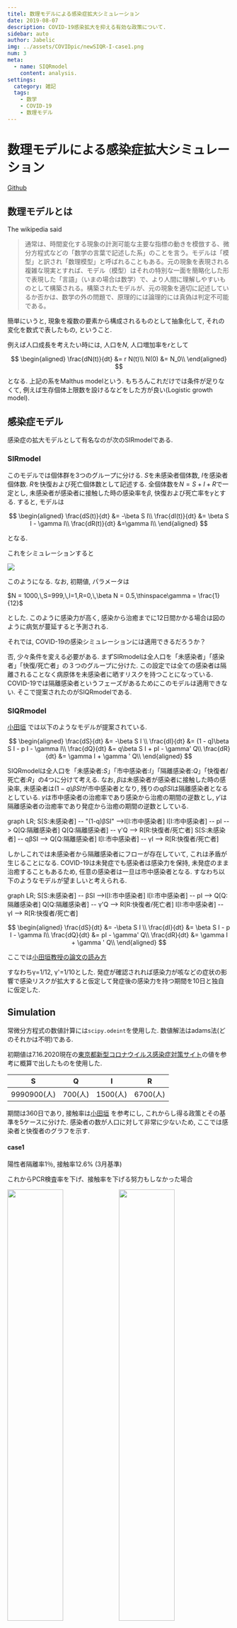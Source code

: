 ```yaml
---
titel: 数理モデルによる感染症拡大シミュレーション
date: 2019-08-07
description: COVID-19感染拡大を抑える有効な政策について.
sidebar: auto
author: Jabelic
img: ../assets/COVIDpic/newSIQR-I-case1.png
num: 3
meta:
  - name: SIQRmodel
    content: analysis.
settings:
  category: 雑記
  tags:
    - 数学
    - COVID-19
    - 数理モデル
---
```


# 数理モデルによる感染症拡大シミュレーション
[Github](https://github.com/jabelic/SIQRmodel)

## 数理モデルとは
The wikipedia said
>通常は、時間変化する現象の計測可能な主要な指標の動きを模倣する、微分方程式などの「数学の言葉で記述した系」のことを言う。モデルは「模型」と訳され「数理模型」と呼ばれることもある。元の現象を表現される複雑な現実とすれば、モデル（模型）はそれの特別な一面を簡略化した形で表現した「言語」（いまの場合は数学）で、より人間に理解しやすいものとして構築される。構築されたモデルが、元の現象を適切に記述しているか否かは、数学の外の問題で、原理的には論理的には真偽は判定不可能である。

簡単にいうと, 現象を複数の要素から構成されるものとして抽象化して, それの変化を数式で表したもの, ということ.

例えば人口成長を考えたい時には, 人口を$N$, 人口増加率を$r$として

$$
\begin{aligned}
\frac{dN(t)}{dt} &= r N(t)\\
N(0) &= N_0\\
\end{aligned}
$$

となる. 上記の系をMalthus modelという. もちろんこれだけでは条件が足りなくて, 例えば生存個体上限数を設けるなどをした方が良い(Logistic growth model).


## 感染症モデル

感染症の拡大モデルとして有名なのが次のSIRmodelである.

### SIRmodel
このモデルでは個体群を3つのグループに分ける. $S$を未感染者個体数, $I$を感染者個体数. $R$を快復および死亡個体数として記述する.
全個体数を$N = S + I + R$で一定とし, 未感染者が感染者に接触した時の感染率を$\beta$, 快復および死亡率を$\gamma$とする.
すると, モデルは

$$
\begin{aligned}
\frac{dS(t)}{dt} &= -\beta S I\\
\frac{dI(t)}{dt} &= \beta S I  - \gamma I\\
\frac{dR(t)}{dt} &=\gamma I\\
\end{aligned}
$$

となる.

これをシミュレーションすると

![](../../.vuepress/assets/SIRsample.png)

このようになる. なお, 初期値, パラメータは

$N = 1000,\,S=999,\,I=1,R=0,\,\beta N = 0.5,\thinspace\gamma = \frac{1}{12}$

とした. このように感染力が高く, 感染から治癒までに12日間かかる場合は図のように病気が蔓延すると予測される.

それでは, COVID-19の感染シミュレーションには適用できるだろうか？

否, 少々条件を変える必要がある. まずSIRmodelは全人口を「未感染者」「感染者」「快復/死亡者」の３つのグループに分けた. この設定では全ての感染者は隔離されることなく病原体を未感染者に晒すリスクを持つことになっている.
COVID-19では隔離感染者というフェーズがあるためにこのモデルは適用できない. そこで提案されたのがSIQRmodelである.


### SIQRmodel

[小田垣](http://www001.upp.so-net.ne.jp/rise/images/%E6%96%B0%E5%9E%8B%E3%82%B3%E3%83%AD%E3%83%8A%E4%B8%80%E8%80%83%E5%AF%9F.pdf)
では以下のようなモデルが提案されている.

$$
\begin{aligned}
\frac{dS}{dt} &= -\beta S I \\
\frac{dI}{dt} &= (1 - q)\beta S I - p I - \gamma I\\
\frac{dQ}{dt} &= q\beta S I + pI - \gamma' Q\\
\frac{dR}{dt} &= \gamma I + \gamma ' Q\\
\end{aligned}
$$

SIQRmodelは全人口を「未感染者:$S$」「市中感染者:$I$」「隔離感染者:$Q$」「快復者/死亡者:$R$」の4つに分けて考える.
なお, $\beta$は未感染者が感染者に接触した時の感染率, 未感染者は$(1-q)\beta SI$が市中感染者となり, 残りの$q\beta SI$は隔離感染者となるとしている.
$\gamma$は市中感染者の治癒率であり感染から治癒の期間の逆数とし, $\gamma '$は隔離感染者の治癒率であり発症から治癒の期間の逆数としている.

<div class="mermaid">
graph LR;
S[S:未感染者] -- "(1-q)βSI" -->I[I:市中感染者]
I[I:市中感染者] -- pI --> Q[Q:隔離感染者]
Q[Q:隔離感染者] -- γ'Q --> R[R:快復者/死亡者]
S[S:未感染者] -- qβSI --> Q[Q:隔離感染者]
I[I:市中感染者] -- γI --> R[R:快復者/死亡者]
</div>
<script src="https://unpkg.com/mermaid/dist/mermaid.min.js"></script>


しかしこれでは未感染者から隔離感染者にフローが存在していて, これは矛盾が生じることになる.
COVID-19は未発症でも感染者は感染力を保持, 未発症のまま治癒することもあるため, 任意の感染者は一旦は市中感染者となる.
すなわち以下のようなモデルが望ましいと考えられる.

<div class="mermaid">
graph LR;
S[S:未感染者] -- βSI -->I[I:市中感染者]
I[I:市中感染者] -- pI --> Q[Q:隔離感染者]
Q[Q:隔離感染者] -- γ'Q --> R[R:快復者/死亡者]
I[I:市中感染者] -- γI --> R[R:快復者/死亡者]
</div>

$$
\begin{aligned}
\frac{dS}{dt} &= -\beta S I \\
\frac{dI}{dt} &= \beta S I - p I - \gamma I\\
\frac{dQ}{dt} &= pI - \gamma' Q\\
\frac{dR}{dt} &= \gamma I + \gamma ' Q\\
\end{aligned}
$$

ここでは[小田垣教授の論文の読み方](https://kichiro-talk.hatenablog.com/entry/2020/05/27/182644)
<!-- より感染力を持つのは感染から発症までおよそ5日, 発症後のおよそ7日としている. -->
すなわちγ=1/12, γ'=1/10とした. 発症が確認されれば感染力が咳などの症状の影響で感染リスクが拡大すると仮定して発症後の感染力を持つ期間を10日と独自に仮定した.


## Simulation
常微分方程式の数値計算には`scipy.odeint`を使用した.
数値解法はadams法(どのそれかは不明)である.

初期値は7.16.2020現在の[東京都新型コロナウイルス感染症対策サイト](https://stopcovid19.metro.tokyo.lg.jp/)の値を参考に概算で出したものを使用した.

|S|Q|I|R|
| --- | --- | --- | --- |
|9990900(人)|700(人)|1500(人)|6700(人)|

期間は360日であり,
接触率は[小田垣](http://www001.upp.so-net.ne.jp/rise/images/%E6%96%B0%E5%9E%8B%E3%82%B3%E3%83%AD%E3%83%8A%E4%B8%80%E8%80%83%E5%AF%9F.pdf)
を参考にし, これからし得る政策とその基準を5ケースに分けた.
感染者の数が人口に対して非常に少ないため, ここでは感染者と快復者のグラフを示す.

#### case1
陽性者隔離率1％, 接触率12.6% (3月基準)

これからPCR検査率を下げ、接触率を下げる努力もしなかった場合

<img src="../../.vuepress/assets/COVIDpic/newSIQR-I-case1.png" width="50%"><img src="../../.vuepress/assets/COVIDpic/newSIQR-R-case1.png" width="50%">


#### case2
陽性者隔離率5％, 接触率12.6% (3月基準)

PCR検査率を上げる努力をし, 接触率を下げる努力をしなかった場合.


<img src="../../.vuepress/assets/COVIDpic/newSIQR-I-case2.png" width="50%"><img src="../../.vuepress/assets/COVIDpic/newSIQR-R-case2.png" width="50%">


#### case3
陽性者隔離率1％, 接触率9.6% (5月基準)

PCR検査率をあげる努力をせず, 外出自粛により接触率を下げた場合.


<img src="../../.vuepress/assets/COVIDpic/newSIQR-I-case3.png" width="50%"><img src="../../.vuepress/assets/COVIDpic/newSIQR-R-case3.png" width="50%">


#### case4
陽性者隔離率5％, 接触率9.6% (5月基準)

PCR検査率をあげる努力をし, 外出自粛により接触率を下げた場合.


<img src="../../.vuepress/assets/COVIDpic/newSIQR-I-case4.png" width="50%"><img src="../../.vuepress/assets/COVIDpic/newSIQR-R-case4.png" width="50%">


#### case5
陽性者隔離率8％, 接触率12.6% (3月基準)

PCR検査率をあげる努力をし, 外出自粛をせずにcase4の値を目指した場合.


<img src="../../.vuepress/assets/COVIDpic/newSIQR-I-case5.png" width="50%"><img src="../../.vuepress/assets/COVIDpic/newSIQR-R-case5.png" width="50%">



## Analysis

case1は基本的にわずかな陽性者を隔離するにとどまる政策を想定しているので, 当然感染は拡大し, 一時東京都の感染者数は35万人になることが予想される.
残りのケースに関してはcase3とcase2, case4, case5の2つに分けられる.

case3は外出自粛により接触率を下げた場合であり, 陽性者を検査によりたくさん見つけ, 隔離する政策を取らない場合である.
case2~case5のうち, __case3は唯一グラフの概形が異なっていて, 感染者数が増え続けていて, 収束に向かう形を全くしていない.__
1年経ってもまだまだ感染者は増え続けるということである.

すなわち, 今外出自粛のみを緊急事態宣言などでひたすら頑張ったところで効果はないということ.

よって感染収束に対して __最も効率的な政策は隔離政策__ である. PCR検査を行い陽性者の発見を急ぐべきである.
外出自粛による接触率低下は優先されるものではない.


また, 実際の感染はクラスター感染などと呼ばれるように感染経路にはある程度偏りがあるとされている.
ある人口密集グループ内に1人の感染者がいて感染を広げる確率はそのグループ内の人口とその密度に依存する.
すなわちフェスや大規模ライブのようなものは感染確率が上がるということであるので, 避けられるのであれば避けたほうが良い.
しかし経済との兼ね合いなどもあるため, 小中規模のオフィスや飲食店は営業を再開すべきであろう.
都市封鎖などの政策は感染初期には有効だが, ある程度感染が広がった段階ではあまり意味がないことはcase3から予想される.


## References
- 小田垣 : [新型コロナウイルスの蔓延に関する一考察](http://www001.upp.so-net.ne.jp/rise/images/%E6%96%B0%E5%9E%8B%E3%82%B3%E3%83%AD%E3%83%8A%E4%B8%80%E8%80%83%E5%AF%9F.pdf)
- [小田垣教授の論文の読み方](https://kichiro-talk.hatenablog.com/entry/2020/05/27/182644)
- [東京都新型コロナウイルス感染症対策サイト](https://stopcovid19.metro.tokyo.lg.jp/)
- [SIQR モデルの表示 - Qiita](https://qiita.com/ekzemplaro/items/d4b079da3f172f6535b9)




<a href="https://twitter.com/share?ref_src=twsrc%5Etfw" class="twitter-share-button" data-show-count="false" data-size='large'>Tweet</a>
<script async src="https://platform.twitter.com/widgets.js" charset="utf-8"></script>
